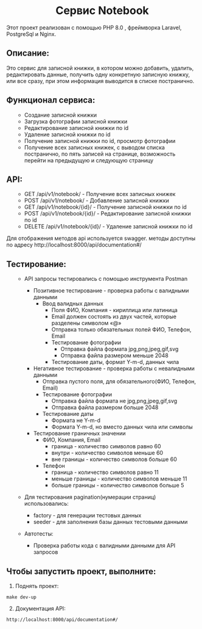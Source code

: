  <h1 align="center">Сервис Notebook</h1>
  <p> Этот проект реализован с помощью PHP 8.0 , фреймворка Laravel, PostgreSql и Nginx.
 <h2>Описание:</h2>
  <p> Это сервис для записной книжки, в котором можно добавить, удалить, редактировать данные, получить одну конкретную записную книжку, или все сразу, при этом информация выводится в списке постранично.</p>

<h2>Функционал сервиса:</h2>
<ul>

- Создание записной книжки
- Загрузка фотографии записной книжки
- Редактирование записной книжки по id
- Удаление записной книжки по id
- Получение записной книжки по id, просмотр фотографии
- Получение всех записных книжек, с выводом списка постранично, по пять записей на странице, возможность перейти на предыдущую и следующую страницу

</ul>

<h2>API:</h2>
<ul>

- GET /api/v1/notebook/ - Получение всех записных книжек
- POST /api/v1/notebook/ - Добавление записной книжки
- GET /api/v1/notebook/{id}/ - Получение записной книжки по id
- POST /api/v1/notebook/{id}/ - Редактирование записной книжки по id
- DELETE /api/v1/notebook/{id}/ - Удаление записной книжки по id

</ul>
  
<p> Для отображения методов api используется swagger.
методы доступны по адресу http://localhost:8000/api/documentation#/</p>


<h2>Тестирование:</h2>
<ul>

- API запросы тестировались с помощью инструмента Postman
  - Позитивное тестирование - проверка работы с валидными данными
    - Ввод валидных данных
      - Поля ФИО, Компания - кириллица или латиница
      - Email должен состоять из двух частей, которые разделены символом «@»
      - Отправка только обязательных полей ФИО, Телефон, Email
      - Тестирование фотографии
        - Отправка файла формата jpg,png,jpeg,gif,svg
        - Отправка файла размером меньше 2048
      - Тестирование даты, формат Y-m-d, данных чила
  - Негативное тестирование - проверка работы с невалидными данными
    - Отправка пустого поля, для обязательного(ФИО, Телефон, Email)
    - Тестирование фотографии
      - Отправка файла формата не jpg,png,jpeg,gif,svg
      - Отправка файла размером больше 2048
    - Тестирование даты 
      - Формата не Y-m-d
      - Формата Y-m-d, но вместо данных чила или символы
  - Тестирование граничных значении
    - ФИО, Компания, Email
      - граница - количество символов равно 60
      - внутри - количество символов меньше 60
      - вне границы - количество символов больше 60
    - Телефон
      - граница - количество символов равно 11
      - меньше границы - количество символов меньше 11
      - больше границы - количество символов больше 5 
- Для тестирования pagination(нумерации страниц) использовались:
  - factory - для генерации тестовых данных
  - seeder - для заполнения базы данных тестовыми данными

- Автотесты:
  - Проверка работы кода с валидными данными для API запросов
</ul>

<h2>Чтобы запустить проект, выполните:</h2>

1. Поднять проект:

```make dev-up```

2. Документация API:

```http://localhost:8000/api/documentation#/```

